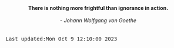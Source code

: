 
<div align="center"><b><span>There is nothing more frightful than ignorance in action.</span></b><br><br><i> - Johann Wolfgang von Goethe</i></div>
<br><br><kbd>Last updated:Mon Oct  9 12:10:00 2023</kbd>